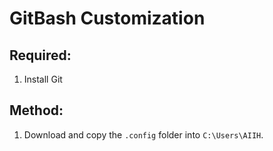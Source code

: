 # GitBash Customization

## Required:
01. Install Git

## Method:
01. Download and copy the `.config` folder into `C:\Users\AIIH`.
